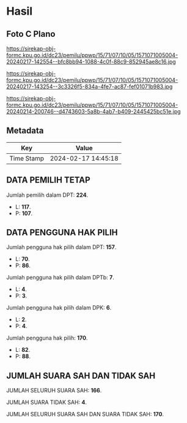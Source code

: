 # Hasil

## Foto C Plano

https://sirekap-obj-formc.kpu.go.id/dc23/pemilu/ppwp/15/71/07/10/05/1571071005004-20240217-142554--bfc8bb94-1088-4c0f-88c9-852945ae8c16.jpg

https://sirekap-obj-formc.kpu.go.id/dc23/pemilu/ppwp/15/71/07/10/05/1571071005004-20240217-143254--3c3326f5-834a-4fe7-ac87-fef01071b983.jpg

https://sirekap-obj-formc.kpu.go.id/dc23/pemilu/ppwp/15/71/07/10/05/1571071005004-20240214-200746--d4743603-5a8b-4ab7-b409-2445425bc51e.jpg


## Metadata

| Key        | Value               |
| ---------- | ------------------- |
| Time Stamp | 2024-02-17 14:45:18 |


## DATA PEMILIH TETAP

Jumlah pemilih dalam DPT: **224**.
 * L: **117**.
 * P: **107**.

## DATA PENGGUNA HAK PILIH

Jumlah pengguna hak pilih dalam DPT: **157**.
 * L: **70**.
 * P: **86**.

Jumlah pengguna hak pilih dalam DPTb: **7**.
 * L: **4**.
 * P: **3**.

Jumlah pengguna hak pilih dalam DPK: **6**.
 * L: **2**.
 * P: **4**.

Jumlah pengguna hak pilih: **170**.
 * L: **82**.
 * P: **88**.

## JUMLAH SUARA SAH DAN TIDAK SAH

JUMLAH SELURUH SUARA SAH: **166**.

JUMLAH SUARA TIDAK SAH: **4**.

JUMLAH SELURUH SUARA SAH DAN SUARA TIDAK SAH: **170**.


